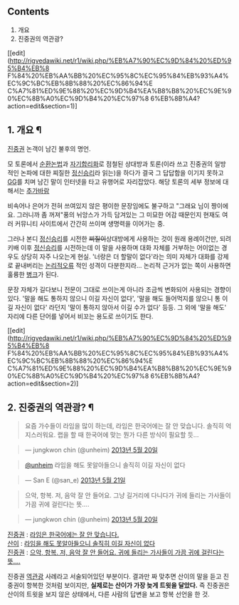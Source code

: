 ## Contents

    

1. 개요 
2. 진중권의 역관광? 

[[edit](http://rigvedawiki.net/r1/wiki.php/%EB%A7%90%EC%9D%84%20%ED%95%B4%EB%8
F%84%20%EB%AA%BB%20%EC%95%8C%EC%95%84%EB%93%A4%EC%9C%BC%EB%8B%88%20%EC%86%94%E
C%A7%81%ED%9E%88%20%EC%9D%B4%EA%B8%B8%20%EC%9E%90%EC%8B%A0%EC%9D%B4%20%EC%97%8
6%EB%8B%A4?action=edit&section=1)]

## 1. 개요 ¶

  

[진중권](%EC%A7%84%EC%A4%91%EA%B6%8C.md) 논객이 남긴 불후의 명언.

  

모 토론에서 [순환논법](%EC%88%9C%ED%99%98%EB%85%BC%EB%B2%95.md)과
[자기합리화](%EC%9E%90%EA%B8%B0%ED%95%A9%EB%A6%AC%ED%99%94.md)로 점철된 상대방과 토론(이라
쓰고 진중권의 일방적인 논파에 대한 찌질한 [정신승리](%EC%A0%95%EC%8B%A0%EC%8A%B9%EB%A6%AC.md)라
읽는)을 하다가 결국 그 답답함을 이기지 못하고 [GG](GG.md)를 치며 남긴 말이 인터넷을 타고 유행어로 자리잡았다. 해당 토론의
세부 정보에 대해서는 [추가바람](%EC%B6%94%EA%B0%80%EB%B0%94%EB%9E%8C.md)

  

비속어나 은어가 전혀 쓰여있지 않은 평이한 문장임에도 불구하고 "그래요 님이 짱이에요. 그러니까 좀 꺼져"풍의 뉘앙스가 가득 담겨있는 그
미묘한 어감 때문인지 현재도 여러 커뮤니티 사이트에서 간간히 쓰이며 생명력을 이어가는 중.

  

그러나 본디 [정신승리](%EC%A0%95%EC%8B%A0%EC%8A%B9%EB%A6%AC.md)를 시전한
<del>찌질이</del>상대방에게 사용하는 것이 원래 용례이건만, 되려 키배 이후
[정신승리](%EC%A0%95%EC%8B%A0%EC%8A%B9%EB%A6%AC.md)를 시전하는데 이 말을 사용하며 대화 자체를
거부하는 어이없는 경우도 상당히 자주 나오는게 현실. '너랑은 더 할말이 없다'라는 의미 자체가 대화를 강제로 끝내버리는 [논리적오류](%EB%85%BC%EB%A6%AC%EC%A0%81%20%EC%98%A4%EB%A5%98.md) 적인 성격이 다분한지라...
논리적 근거가 없는 쪽이 사용하면 훌륭한 [병크](%EB%B3%91%ED%81%AC.md)가 된다.

  

문장 자체가 길다보니 전문이 그대로 쓰이는게 아니라 조금씩 변화되어 사용되는 경향이 있다. '말을 해도 통하지 않으니 이길 자신이 없다',
'말을 해도 들어먹지를 않으니 통 이길 자신이 없다' 라던지 '말이 통하지 않아서 이길 수가 없다' 등등. 그 외에 '말을 해도' 자리에
다른 단어를 넣어서 비꼬는 용도로 쓰이기도 한다.

  

[[edit](http://rigvedawiki.net/r1/wiki.php/%EB%A7%90%EC%9D%84%20%ED%95%B4%EB%8
F%84%20%EB%AA%BB%20%EC%95%8C%EC%95%84%EB%93%A4%EC%9C%BC%EB%8B%88%20%EC%86%94%E
C%A7%81%ED%9E%88%20%EC%9D%B4%EA%B8%B8%20%EC%9E%90%EC%8B%A0%EC%9D%B4%20%EC%97%8
6%EB%8B%A4?action=edit&section=2)]

## 2. 진중권의 역관광? ¶

  

> 요즘 가수들이 라임을 많이 하는데, 라임은 한국어에는 잘 안 맞습니다. 솔직히 억지스러워요. 랩을 할 때 한국어에 맞는 뭔가 다른 방식이
필요할 듯...

>

> — jungkwon chin (@unheim) [2013년 5월
20일](https://twitter.com/unheim/status/336540144960147458)

  

> [@unheim](https://twitter.com/unheim) 라임을 해도 못알아들으니 솔직히 이길 자신이 없다

>

> — San E (@san_e) [2013년 5월
21일](https://twitter.com/san_e/status/336632702436536320)

  

> 으악, 항복. 저, 음악 잘 안 들어요. 그냥 길거리에 다니다가 귀에 들리는 가사들이 가끔 귀에 걸린다는 뜻....

>

> — jungkwon chin (@unheim) [2013년 5월
20일](https://twitter.com/unheim/status/336629388261068800)

  

[진중권](%EC%A7%84%EC%A4%91%EA%B6%8C.md) : [라임은 한국어에는 잘 안
맞습니다.](https://twitter.com/unheim/status/336540144960147458)  
[산이](%EC%82%B0%EC%9D%B4.md) : [라임을 해도 못알아들으니 솔직히 이길 자신이
없다](https://twitter.com/san_e/status/336632702436536320)  
[진중권](%EC%A7%84%EC%A4%91%EA%B6%8C.md) : [으악, 항복. 저, 음악 잘 안 들어요. 귀에 들리는 가사들이
가끔 귀에 걸린다는 뜻....](https://twitter.com/unheim/status/336629388261068800)

  

진중권 [역관광](%EC%97%AD%EA%B4%80%EA%B4%91.md) 사례라고 서술되어있던 부분이다. 결과만 짜 맞추면 산이의
말을 듣고 진중권이 항복한 것처럼 보이지만, **실제로는 산이가 가장 늦게 트윗을 달았다.** 즉 진중권은 산이의 트윗을 보지 않은
상태에서, 다른 사람의 답변을 보고 항복 선언을 한 것.

